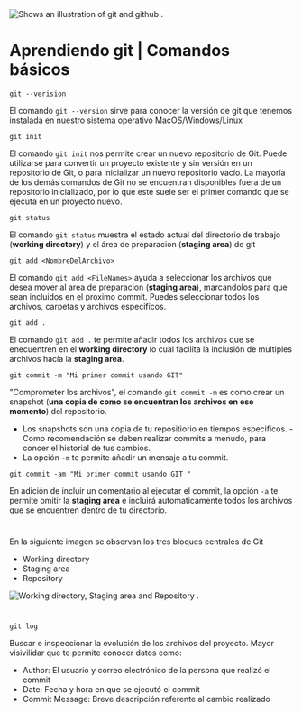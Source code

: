 <!-- La siguiente estructura te permite añadir una imagen en tu documentación-->
<picture>
  <img alt="Shows an illustration of git and github ." src="https://res.cloudinary.com/practicaldev/image/fetch/s--08RY4_Yg--/c_imagga_scale,f_auto,fl_progressive,h_420,q_auto,w_1000/https://dev-to-uploads.s3.amazonaws.com/i/1o8inq8110mxvqyls276.png">
</picture>


# Aprendiendo git | Comandos básicos

```
git --verision
```
El comando `git --version` sirve para conocer la versión de git que tenemos instalada en nuestro sistema operativo MacOS/Windows/Linux

```
git init
```
El comando `git init` nos permite crear un nuevo repositorio de Git. Puede utilizarse para convertir un proyecto existente y sin versión en un repositorio de Git, o para inicializar un nuevo repositorio vacío. La mayoría de los demás comandos de Git no se encuentran disponibles fuera de un repositorio inicializado, por lo que este suele ser el primer comando que se ejecuta en un proyecto nuevo.

```
git status
```
El comando `git status` muestra el estado actual del directorio de trabajo (**working directory**) y el área de preparacion (**staging area**) de git

```
git add <NombreDelArchivo>
```
El comando `git add <FileNames>` ayuda a seleccionar los archivos que desea mover al area de preparacion (**staging area**), marcandolos para que sean incluidos en el proximo commit. Puedes seleccionar todos los archivos, carpetas y archivos especificos.

```
git add .
```
El comando `git add .` te permite añadir todos los archivos que se enecuentren en el **working directory** lo cual facilita la inclusión de multiples archivos hacía la **staging area**.

```
git commit -m "Mi primer commit usando GIT"
```

"Comprometer los archivos", el comando `git commit -m` es como crear un snapshot (**una copia de como se encuentran los archivos en ese momento**) del repositorio. 
- Los snapshots son una copia de tu repositiorio en tiempos especificos.
-Como recomendación se deben realizar commits a menudo,  para concer el historial de tus cambios.
- La opción `-m` te permite añadir un mensaje a tu commit.

```
git commit -am "Mi primer commit usando GIT "
```
En adición de incluir un comentario al ejecutar el commit, la opción `-a` te permite omitir la **staging area** e incluirá automaticamente todos los archivos que se encuentren dentro de tu directorio.


#

En la siguiente imagen se observan los tres bloques centrales de Git
- Working directory
- Staging area
- Repository

<picture>
  <img alt="Working directory, Staging area and Repository ." src="https://miro.medium.com/max/1372/1*diRLm1S5hkVoh5qeArND0Q.png">
</picture>

#

```
git log
```
Buscar e inspeccionar la evolución de los archivos del proyecto. Mayor visivilidar que te permite conocer datos como: 
- Author: El usuario y correo electrónico de la persona que realizó el commit
- Date: Fecha y hora en que se ejecutó el commit
- Commit Message: Breve descripción referente al cambio realizado





